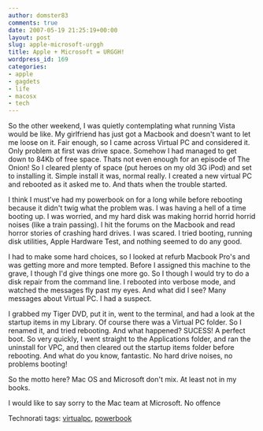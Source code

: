 ```yaml
---
author: domster83
comments: true
date: 2007-05-19 21:25:19+00:00
layout: post
slug: apple-microsoft-urggh
title: Apple + Microsoft = URGGH!
wordpress_id: 169
categories:
- apple
- gagdets
- life
- macosx
- tech
---
```


So the other weekend, I was quietly contemplating what running Vista would be like. My girlfriend has just got a Macbook and doesn't want to let me loose on it. Fair enough, so I came across Virtual PC and considered it. Only problem at first was drive space.
Somehow I had managed to get down to 84Kb of free space. Thats not even enough for an episode of The Onion! So I cleared plenty of space (put heroes on my old 3G iPod) and set to installing it. Simple install it was, normal really. I created a new virtual PC and rebooted as it asked me to. And thats when the trouble started.




I think I must've had my powerbook on for a long while before rebooting because it didn't twig what the problem was. I was having a hell of a time booting up. I was worried, and my hard disk was making horrid horrid horrid noises (like a train passing). I hit the forums on the Macbook and read horror stories of crashing hard drives. I was scared. I tried booting, running disk utilities, Apple Hardware Test, and nothing seemed to do any good.




I had to make some hard choices, so I looked at refurb Macbook Pro's and was getting more and more tempted. Before I assigned this machine to the grave, I though I'd give things one more go. So I though I would try to do a disk repair from the command line. I rebooted into verbose mode, and watched the messages fly past my eyes. And what did I see? Many messages about Virtual PC. I had a suspect.




I grabbed my Tiger DVD, put it in, went to the terminal, and had a look at the startup items in my Library. Of course there was a Virtual PC folder. So I renamed it, and tried rebooting. And what happened? SUCESS! A perfect boot. So very quickly, I went straight to the Applications folder, and ran the uninstall for VPC, and then cleared out the startup items folder before rebooting. And what do you know, fantastic. No hard drive noises, no problems booting!




So the motto here? Mac OS and Microsoft don't mix. At least not in my books.




I would like to say sorry to the Mac team at Microsoft. No offence




Technorati tags: [virtualpc](http://technorati.com/tags/virtualpc), [powerbook](http://technorati.com/tags/powerbook)
